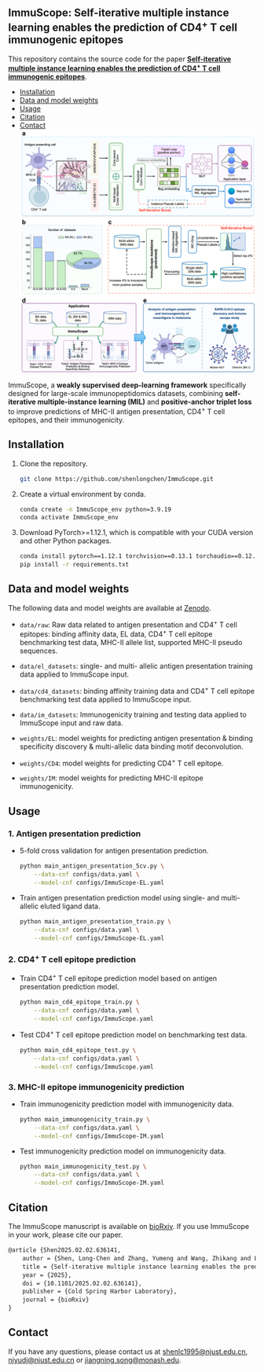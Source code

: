 ## ImmuScope: Self-iterative multiple instance learning enables the prediction of CD4<sup>+</sup> T cell immunogenic epitopes


This repository contains the source code for the paper **[Self-iterative multiple instance learning enables the prediction of CD4<sup>+</sup> T cell immunogenic epitopes](https://doi.org/10.1101/2025.02.02.636141)**.

- [Installation](#installation)
- [Data and model weights](#data-and-model-weights)
- [Usage](#usage)
- [Citation](#citation)
- [Contact](#contact)
![model](./model.png)

ImmuScope, a **weakly supervised deep-learning framework** specifically designed for large-scale immunopeptidomics datasets, combining
**self-iterative multiple-instance learning (MIL)** and **positive-anchor triplet loss** to improve predictions of MHC-II antigen
presentation, CD4<sup>+</sup> T cell epitopes, and their immunogenicity.

## Installation

1. Clone the repository.

   ```bash
   git clone https://github.com/shenlongchen/ImmuScope.git
   ```
2. Create a virtual environment by conda.

   ```bash
   conda create -n ImmuScope_env python=3.9.19
   conda activate ImmuScope_env
   ```
3. Download PyTorch>=1.12.1, which is compatible with your CUDA version and other Python packages.

   ```bash
   conda install pytorch==1.12.1 torchvision==0.13.1 torchaudio==0.12.1 cudatoolkit=11.6 -c pytorch -c conda-forge
   pip install -r requirements.txt
   ```

## Data and model weights

The following data and model weights are available at [Zenodo](https://doi.org/10.5281/zenodo.14184201).

- `data/raw`: Raw data related to antigen presentation and CD4<sup>+</sup> T cell epitopes: binding affinity data, EL
  data, CD4<sup>+</sup> T cell epitope benchmarking test data, MHC-II allele list, supported MHC-II pseudo sequences.
- `data/el_datasets`: single- and multi- allelic antigen presentation training data applied
  to ImmuScope input.
- `data/cd4_datasets`: binding affinity training data and CD4<sup>+</sup> T cell epitope benchmarking test data applied to
  ImmuScope input.
- `data/im_datasets`: Immunogenicity training and testing data applied to ImmuScope input and raw data.

- `weights/EL`: model weights for predicting antigen presentation & binding specificity discovery & multi-allelic data
  binding motif deconvolution.
- `weights/CD4`: model weights for predicting CD4<sup>+</sup> T cell epitope.
- `weights/IM`: model weights for predicting MHC-II epitope immunogenicity.

## Usage

### 1. Antigen presentation prediction

- 5-fold cross validation for antigen presentation prediction.

  ```bash
  python main_antigen_presentation_5cv.py \
      --data-cnf configs/data.yaml \
      --model-cnf configs/ImmuScope-EL.yaml
  ```
- Train antigen presentation prediction model using single- and multi-allelic eluted ligand data.

  ```bash
  python main_antigen_presentation_train.py \
      --data-cnf configs/data.yaml \
      --model-cnf configs/ImmuScope-EL.yaml
  ```

### 2. CD4<sup>+</sup> T cell epitope prediction

- Train CD4<sup>+</sup> T cell epitope prediction model based on antigen presentation prediction model.

  ```bash
  python main_cd4_epitope_train.py \
      --data-cnf configs/data.yaml \
      --model-cnf configs/ImmuScope.yaml
  ```

- Test CD4<sup>+</sup> T cell epitope prediction model on benchmarking test data.

  ```bash
  python main_cd4_epitope_test.py \
      --data-cnf configs/data.yaml \
      --model-cnf configs/ImmuScope.yaml                                 
  ```

### 3. MHC-II epitope immunogenicity prediction

- Train immunogenicity prediction model with immunogenicity data.

  ```bash
  python main_immunogenicity_train.py \
      --data-cnf configs/data.yaml \
      --model-cnf configs/ImmuScope-IM.yaml
  ```
- Test immunogenicity prediction model on immunogenicity data.

  ```bash
  python main_immunogenicity_test.py \
      --data-cnf configs/data.yaml \
      --model-cnf configs/ImmuScope-IM.yaml
  ```

## Citation
The ImmuScope manuscript is available on [bioRxiv](https://doi.org/10.1101/2025.02.02.636141). If you use ImmuScope in your work, please cite our paper.
```tex
@article {Shen2025.02.02.636141,
	author = {Shen, Long-Chen and Zhang, Yumeng and Wang, Zhikang and Littler, Dene R. and Yan, Liu and Tang, Jinhui and Rossjohn, Jamie and Yu, Dong-Jun and Song, Jiangning},
	title = {Self-iterative multiple instance learning enables the prediction of CD4+ T cell immunogenic epitopes},
	year = {2025},
	doi = {10.1101/2025.02.02.636141},
	publisher = {Cold Spring Harbor Laboratory},
	journal = {bioRxiv}
}
```

## Contact

If you have any questions, please contact us
at [shenlc1995@njust.edu.cn](mailto:shenlc1995@njust.edu.cn), [njyudj@njust.edu.cn](mailto:njyudj@njust.edu.cn)
or [jiangning.song@monash.edu](mailto:jiangning.song@monash.edu).
